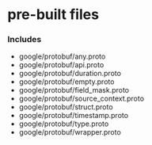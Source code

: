 # pre-built files

### Includes
* google/protobuf/any.proto
* google/protobuf/api.proto
* google/protobuf/duration.proto
* google/protobuf/empty.proto
* google/protobuf/field_mask.proto
* google/protobuf/source_context.proto
* google/protobuf/struct.proto
* google/protobuf/timestamp.proto
* google/protobuf/type.proto
* google/protobuf/wrapper.proto

